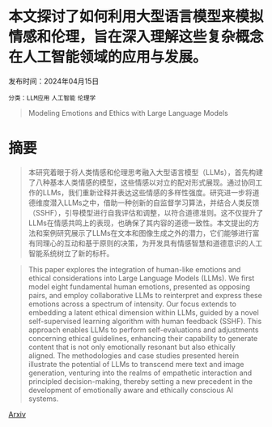 # 本文探讨了如何利用大型语言模型来模拟情感和伦理，旨在深入理解这些复杂概念在人工智能领域的应用与发展。

发布时间：2024年04月15日

`分类：LLM应用` `人工智能` `伦理学`

> Modeling Emotions and Ethics with Large Language Models

# 摘要

> 本研究着眼于将人类情感和伦理思考融入大型语言模型（LLMs），首先构建了八种基本人类情感的模型，这些情感以对立的配对形式展现。通过协同工作的LLMs，我们重新诠释并表达这些情感的多样性强度。研究进一步将道德维度潜入LLMs之中，借助一种创新的自监督学习算法，并结合人类反馈（SSHF），引导模型进行自我评估和调整，以符合道德准则。这不仅提升了LLMs在情感共鸣上的表现，也确保了其内容的道德一致性。本文提出的方法和案例研究展示了LLMs在文本和图像生成之外的潜力，它们能够进行富有同理心的互动和基于原则的决策，为开发具有情感智慧和道德意识的人工智能系统树立了新的标杆。

> This paper explores the integration of human-like emotions and ethical considerations into Large Language Models (LLMs). We first model eight fundamental human emotions, presented as opposing pairs, and employ collaborative LLMs to reinterpret and express these emotions across a spectrum of intensity. Our focus extends to embedding a latent ethical dimension within LLMs, guided by a novel self-supervised learning algorithm with human feedback (SSHF). This approach enables LLMs to perform self-evaluations and adjustments concerning ethical guidelines, enhancing their capability to generate content that is not only emotionally resonant but also ethically aligned. The methodologies and case studies presented herein illustrate the potential of LLMs to transcend mere text and image generation, venturing into the realms of empathetic interaction and principled decision-making, thereby setting a new precedent in the development of emotionally aware and ethically conscious AI systems.

[Arxiv](https://arxiv.org/abs/2404.13071)